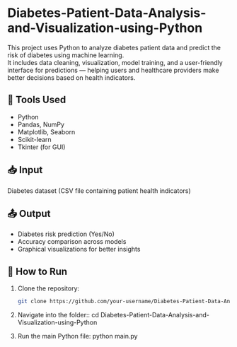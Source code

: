 # Diabetes-Patient-Data-Analysis-and-Visualization-using-Python

This project uses Python to analyze diabetes patient data and predict the risk of diabetes using machine learning.  
It includes data cleaning, visualization, model training, and a user-friendly interface for predictions — helping users and healthcare providers make better decisions based on health indicators.

## 🔧 Tools Used
- Python  
- Pandas, NumPy  
- Matplotlib, Seaborn  
- Scikit-learn  
- Tkinter (for GUI)

## 📥 Input
Diabetes dataset (CSV file containing patient health indicators)

## 📤 Output
- Diabetes risk prediction (Yes/No)
- Accuracy comparison across models
- Graphical visualizations for better insights

## 🚀 How to Run
1. Clone the repository:
   ```bash
   git clone https://github.com/your-username/Diabetes-Patient-Data-Analysis-and-Visualization-using-Python.git

2. Navigate into the folder::
   cd Diabetes-Patient-Data-Analysis-and-Visualization-using-Python

3. Run the main Python file:
    python main.py
